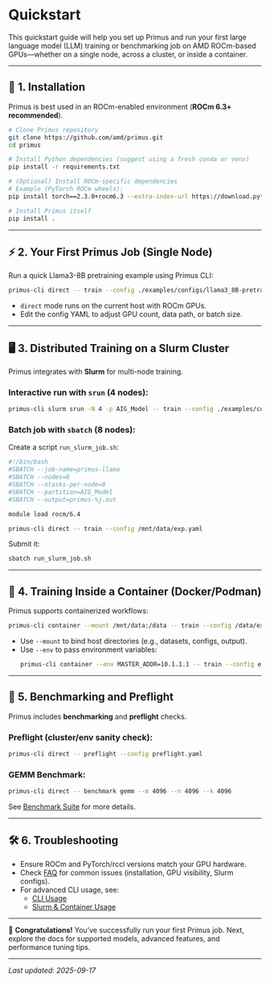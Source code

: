 # Quickstart

This quickstart guide will help you set up Primus and run your first large language model (LLM) training or benchmarking job on AMD ROCm-based GPUs—whether on a single node, across a cluster, or inside a container.

---

## 🚀 1. Installation

Primus is best used in an ROCm-enabled environment (**ROCm 6.3+ recommended**).

```bash
# Clone Primus repository
git clone https://github.com/amd/primus.git
cd primus

# Install Python dependencies (suggest using a fresh conda or venv)
pip install -r requirements.txt

# (Optional) Install ROCm-specific dependencies
# Example (PyTorch ROCm wheels):
pip install torch==2.3.0+rocm6.3 --extra-index-url https://download.pytorch.org/whl/rocm6.3

# Install Primus itself
pip install .
```

---

## ⚡ 2. Your First Primus Job (Single Node)

Run a quick Llama3-8B pretraining example using Primus CLI:

```bash
primus-cli direct -- train --config ./examples/configs/llama3_8B-pretrain.yaml
```

- `direct` mode runs on the current host with ROCm GPUs.
- Edit the config YAML to adjust GPU count, data path, or batch size.

---

## 🖥️ 3. Distributed Training on a Slurm Cluster

Primus integrates with **Slurm** for multi-node training.

### Interactive run with `srun` (4 nodes):

```bash
primus-cli slurm srun -N 4 -p AIG_Model -- train --config ./examples/configs/llama3_8B-pretrain.yaml
```

### Batch job with `sbatch` (8 nodes):

Create a script `run_slurm_job.sh`:

```bash
#!/bin/bash
#SBATCH --job-name=primus-llama
#SBATCH --nodes=8
#SBATCH --ntasks-per-node=8
#SBATCH --partition=AIG_Model
#SBATCH --output=primus-%j.out

module load rocm/6.4

primus-cli direct -- train --config /mnt/data/exp.yaml
```

Submit it:

```bash
sbatch run_slurm_job.sh
```

---

## 🐳 4. Training Inside a Container (Docker/Podman)

Primus supports containerized workflows:

```bash
primus-cli container --mount /mnt/data:/data -- train --config /data/exp.yaml --data-path /data
```

- Use `--mount` to bind host directories (e.g., datasets, configs, output).
- Use `--env` to pass environment variables:
  ```bash
  primus-cli container --env MASTER_ADDR=10.1.1.1 -- train --config exp.yaml
  ```

---

## 🧪 5. Benchmarking and Preflight

Primus includes **benchmarking** and **preflight** checks.

### Preflight (cluster/env sanity check):

```bash
primus-cli direct -- preflight --config preflight.yaml
```

### GEMM Benchmark:

```bash
primus-cli direct -- benchmark gemm --m 4096 --n 4096 --k 4096
```

See [Benchmark Suite](./benchmark/overview.md) for more details.

---

## 🛠️ 6. Troubleshooting

- Ensure ROCm and PyTorch/rccl versions match your GPU hardware.
- Check [FAQ](./faq.md) for common issues (installation, GPU visibility, Slurm configs).
- For advanced CLI usage, see:
  - [CLI Usage](./cli.md)
  - [Slurm & Container Usage](./usage/slurm_container.md)

---

🎉 **Congratulations!**
You’ve successfully run your first Primus job.
Next, explore the docs for supported models, advanced features, and performance tuning tips.

---

_Last updated: 2025-09-17_
